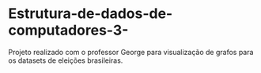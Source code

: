 ﻿# Estrutura-de-dados-de-computadores-3-

Projeto realizado com o professor George para visualização de grafos para os datasets de eleições brasileiras.
